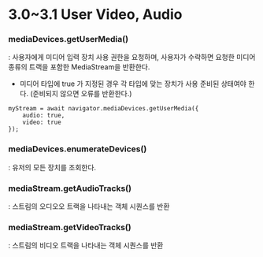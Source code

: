 # 3.0~3.1 User Video, Audio

### mediaDevices.getUserMedia()
: 사용자에게 미디어 입력 장치 사용 권한을 요청하며, 사용자가 수락하면 요청한 미디어 종류의 트랙을 포함한 MediaStream을 반환한다.
- 미디어 타입에 true 가 지정된 경우 각 타입에 맞는 장치가 사용 준비된 상태여야 한다. (준비되지 않으면 오류를 반환한다.)
```
myStream = await navigator.mediaDevices.getUserMedia({
    audio: true,
    video: true
});
```

### mediaDevices.enumerateDevices()
: 유저의 모든 장치를 조회한다.

### mediaStream.getAudioTracks()
: 스트림의 오디오오 트랙을 나타내는 객체 시퀀스를 반환

### mediaStream.getVideoTracks()
: 스트림의 비디오 트랙을 나타내는 객체 시퀀스를 반환
